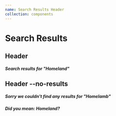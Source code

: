 ```yaml
---
name: Search Results Header
collection: components
---
```

# Search Results

## Header
<section class="section">
	<div class="search-results">
		<h5 class="search-results__header">Search results for <span class="search-results__header--keyword">"Homeland"</span></h5>
	</div>
</section>

## Header --no-results
<section class="section">
	<div class="search-results search-results--no-results">
		<h5 class="search-results__header">Sorry we couldn't find any results for <span class="search-results__header--keyword">"Homelamb"</span></h5>
		<h5 class="search-results__suggestion">Did you mean: <span class="search-results__suggestion--keyword">Homeland</span>?</h5>
	</div>
</section>